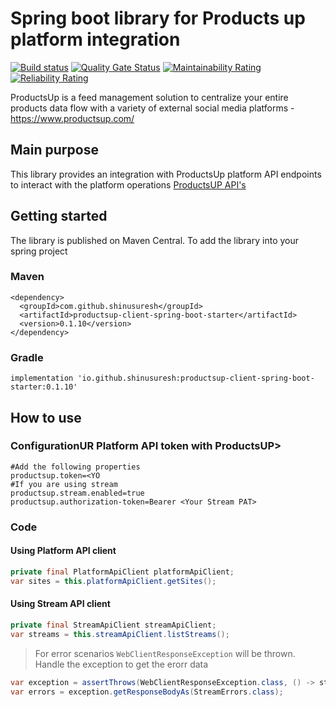 # Spring boot library for Products up platform integration

[![Build status](https://github.com/shinusuresh/productsup-client-spring-boot-starter/actions/workflows/build.yml/badge.svg)](https://github.com/shinusuresh/productsup-client-spring-boot-starter/actions)
[![Quality Gate Status](https://sonarcloud.io/api/project_badges/measure?project=shinusuresh_productsup-client-spring-boot-starter&metric=alert_status)](https://sonarcloud.io/dashboard?id=shinusuresh_productsup-client-spring-boot-starter)
[![Maintainability Rating](https://sonarcloud.io/api/project_badges/measure?project=shinusuresh_productsup-client-spring-boot-starter&metric=sqale_rating)](https://sonarcloud.io/dashboard?id=shinusuresh_productsup-client-spring-boot-starter)
[![Reliability Rating](https://sonarcloud.io/api/project_badges/measure?project=shinusuresh_productsup-client-spring-boot-starter&metric=reliability_rating)](https://sonarcloud.io/dashboard?id=shinusuresh_productsup-client-spring-boot-starter)


ProductsUp is a feed management solution to centralize your entire products data flow with a variety of external social media platforms - https://www.productsup.com/

## Main purpose

This library provides an integration with ProductsUp platform API endpoints to interact with the platform operations [ProductsUP API's](https://api-docs.productsup.io/#introduction-into-our-apis)

## Getting started

The library is published on Maven Central. To add the library into your spring project

### Maven 

```
<dependency>
  <groupId>com.github.shinusuresh</groupId>
  <artifactId>productsup-client-spring-boot-starter</artifactId>
  <version>0.1.10</version>
</dependency>
```

### Gradle

```
implementation 'io.github.shinusuresh:productsup-client-spring-boot-starter:0.1.10' 
```

## How to use

### ConfigurationUR Platform API token with ProductsUP>


``` 
#Add the following properties
productsup.token=<YO
#If you are using stream
productsup.stream.enabled=true
productsup.authorization-token=Bearer <Your Stream PAT>
```

### Code

#### Using Platform API client
```java
private final PlatformApiClient platformApiClient;
var sites = this.platformApiClient.getSites();
```

#### Using Stream API client
```java
private final StreamApiClient streamApiClient;
var streams = this.streamApiClient.listStreams();
```

> For error scenarios `WebClientResponseException` will be thrown. Handle the exception to get the erorr data

```java
var exception = assertThrows(WebClientResponseException.class, () -> streamApiClient.createStream(data));
var errors = exception.getResponseBodyAs(StreamErrors.class);
```
